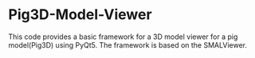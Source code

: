 # Pig3D-Model-Viewer
This code provides a basic framework for a 3D model viewer for a pig model(Pig3D) using PyQt5. The  framework is based on the SMALViewer.
